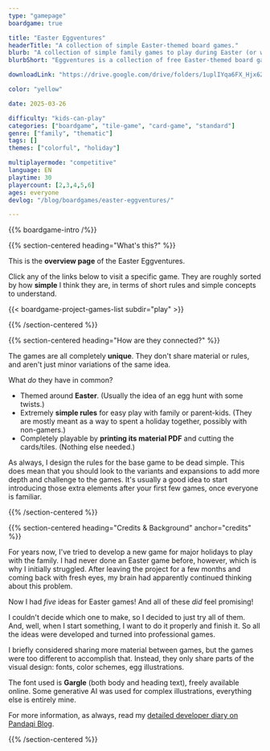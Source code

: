 ```yaml
---
type: "gamepage"
boardgame: true

title: "Easter Eggventures"
headerTitle: "A collection of simple Easter-themed board games."
blurb: "A collection of simple family games to play during Easter (or whenever you crave some egg hunting)."
blurbShort: "Eggventures is a collection of free Easter-themed board games for families and simple egg hunting fun."

downloadLink: "https://drive.google.com/drive/folders/1uplIYqa6FX_Hjx628R0SLTLejVFR0kpL"

color: "yellow"

date: 2025-03-26

difficulty: "kids-can-play"
categories: ["boardgame", "tile-game", "card-game", "standard"]
genre: ["family", "thematic"]
tags: []
themes: ["colorful", "holiday"]

multiplayermode: "competitive"
language: EN
playtime: 30
playercount: [2,3,4,5,6]
ages: everyone
devlog: "/blog/boardgames/easter-eggventures/"

---
```


{{% boardgame-intro /%}}

{{% section-centered heading="What's this?" %}}

This is the **overview page** of the Easter Eggventures. 

Click any of the links below to visit a specific game. They are roughly sorted by how **simple** I think they are, in terms of short rules and simple concepts to understand.

{{< boardgame-project-games-list subdir="play" >}}

{{% /section-centered %}}

{{% section-centered heading="How are they connected?" %}}

The games are all completely **unique**. They don't share material or rules, and aren't just minor variations of the same idea.

What _do_ they have in common?
* Themed around **Easter**. (Usually the idea of an egg hunt with some twists.)
* Extremely **simple rules** for easy play with family or parent-kids. (They are mostly meant as a way to spent a holiday together, possibly with non-gamers.)
* Completely playable by **printing its material PDF** and cutting the cards/tiles. (Nothing else needed.)

As always, I design the rules for the base game to be dead simple. This does mean that you should look to the variants and expansions to add more depth and challenge to the games. It's usually a good idea to start introducing those extra elements after your first few games, once everyone is familiar.

{{% /section-centered %}}

{{% section-centered heading="Credits & Background" anchor="credits" %}}

For years now, I've tried to develop a new game for major holidays to play with the family. I had never done an Easter game before, however, which is why I initially struggled. After leaving the project for a few months and coming back with fresh eyes, my brain had apparently continued thinking about this problem.

Now I had _five_ ideas for Easter games! And all of these _did_ feel promising!

I couldn't decide which one to make, so I decided to just try all of them. And, well, when I start something, I want to do it properly and finish it. So all the ideas were developed and turned into professional games.

I briefly considered sharing more material between games, but the games were too different to accomplish that. Instead, they only share parts of the visual design: fonts, color schemes, egg illustrations.

The font used is **Gargle** (both body and heading text), freely available online. Some generative AI was used for complex illustrations, everything else is entirely mine.

For more information, as always, read my [detailed developer diary on Pandaqi Blog](/blog/boardgames/easter-eggventures/).

{{% /section-centered %}}